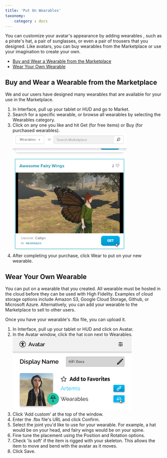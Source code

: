 ```yaml
---
title: 'Put On Wearables'
taxonomy:
	category : docs
---
```


You can customize your avatar's appearance by adding wearables , such as a pirate's hat, a pair of sunglasses, or even a pair of trousers that you designed. Like avatars, you can buy wearables from the Marketplace or use your imagination to create your own. 

* [Buy and Wear a Wearable from the Marketplace](#buy-and-wear-a-wearable-from-the-marketplace)
* [Wear Your Own Wearable](#wear-your-own-wearable)

## Buy and Wear a Wearable from the Marketplace
We and our users have designed many wearables that are available for your use in the Marketplace.

1. In Interface, pull up your tablet or HUD and go to Market.
2. Search for a specific wearable, or browse all wearables by selecting the Wearables category.
3. Click on any one you like and hit Get (for free items) or Buy (for purchased wearables).![](get-wearable.png)
4. After completing your purchase, click Wear to put on your new wearable.

## Wear Your Own Wearable
You can put on a wearable that you created. All wearable must be hosted in the cloud before they can be used with High Fidelity. Examples of cloud storage options include Amazon S3, Google Cloud Storage, Github, or Microsoft Azure. Alternatively, you can add your wearable to the Marketplace to sell to other users.

Once you have your wearable's .fbx file, you can upload it.

1. In Interface, pull up your tablet or HUD and click on Avatar.
2. In the Avatar window, click the hat icon next to Wearables. ![](add-wearable.png)
3. Click 'Add custom' at the top of the window.
4. Enter the .fbx file's URL and click Confirm.
5. Select the joint you'd like to use for your wearable. For example, a hat would be on your head, and fairy wings would be on your spine. 
6. Fine tune the placement using the Position and Rotation options.
7. Check 'Is soft' if the item is rigged with your skeleton. This allows the item to move and bend with the avatar as it moves.
8. Click Save.

